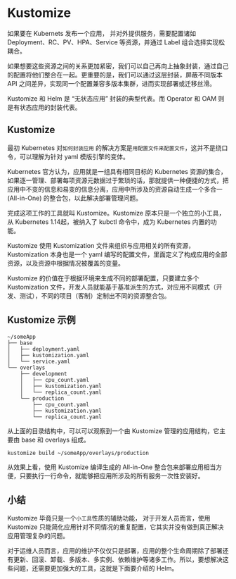 # Kustomize

如果要在 Kubernets 发布一个应用， 并对外提供服务，需要配置诸如Deployment、RC、PV、HPA、Service 等资源，并通过 Label 组合选择实现松耦合。

如果想要这些资源之间的关系更加紧密，我们可以自己再向上抽象封装，通过自己的配置将他们整合在一起。更重要的是，我们可以通过这层封装，屏蔽不同版本 API 之间差异，实现同一个配置兼容多版本集群，进而实现部署或迁移丝滑。


Kustomize 和 Helm 是 “无状态应用” 封装的典型代表。而 Operator 和 OAM 则是有状态应用的封装代表。

## Kustomize

最初 Kubernetes 对`如何封装应用` 的解决方案是`用配置文件来配置文件`，这并不是绕口令，可以理解为针对 yaml 模版引擎的变体。

Kubernetes 官方认为，应用就是一组具有相同目标的 Kubernetes 资源的集合，如果逐一管理、部署每项资源元数据过于繁琐的话，那就提供一种便捷的方式，把应用中不变的信息和易变的信息分离，应用中所涉及的资源自动生成一个多合一(All-in-One) 的整合包，以此解决部署管理问题。

完成这项工作的工具就叫 Kustomize。Kustomize 原本只是一个独立的小工具，从 Kubernetes 1.14起，被纳入了 kubctl 命令中，成为 Kubernetes 内置的功能。

Kustomize 使用 Kustomization 文件来组织与应用相关的所有资源，Kustomization 本身也是一个 yaml 编写的配置文件，里面定义了构成应用的全部资源，以及资源中根据情况被覆盖的变量。

Kustomize 的价值在于根据环境来生成不同的部署配置，只要建立多个 Kustomization 文件，开发人员就能基于基准派生的方式，对应用不同模式（开发、测试），不同的项目（客制）定制出不同的资源整合包。


## Kustomize 示例

```
~/someApp
├── base
│   ├── deployment.yaml
│   ├── kustomization.yaml
│   └── service.yaml
└── overlays
    ├── development
    │   ├── cpu_count.yaml
    │   ├── kustomization.yaml
    │   └── replica_count.yaml
    └── production
        ├── cpu_count.yaml
        ├── kustomization.yaml
        └── replica_count.yaml
```
从上面的目录结构中，可以可以观察到一个由 Kustomize 管理的应用结构，它主要由 base 和 overlays 组成。

```
kustomize build ~/someApp/overlays/production
```

从效果上看，使用 Kustomize 编译生成的 All-in-One 整合包来部署应用相当方便，只要执行一行命令，就能够把应用所涉及的所有服务一次性安装好。


## 小结

Kustomize 毕竟只是一个`小工具`性质的辅助功能， 对于开发人员而言，使用 Kustomize 只能简化应用针对不同情况的重复配置，它其实并没有做到真正解决应用管理复杂的问题。

对于运维人员而言，应用的维护不仅仅只是部署，应用的整个生命周期除了部署还有更新、回滚、卸载、多版本、多实例、依赖维护等诸多工作。所以，要想解决这些问题，还需要更加强大的工具，这就是下面要介绍的 Helm。


